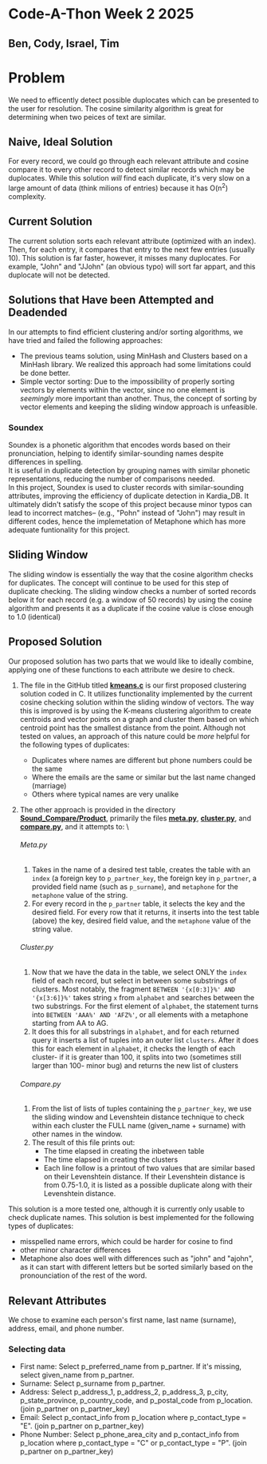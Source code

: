 # Code-A-Thon Week 2 2025



## Ben, Cody, Israel, Tim



# Problem
We need to efficently detect possible duplocates which can be presented to the user for resolution. The cosine similarity algorithm is great for determining when two peices of text are similar.

## Naive, Ideal Solution
For every record, we could go through each relevant attribute and cosine compare it to every other record to detect similar records which may be duplocates. While this solution *will* find each duplicate, it's very slow on a large amount of data (think milions of entries) because it has O(n<sup>2</sup>) complexity.

## Current Solution
The current solution sorts each relevant attribute (optimized with an index). Then, for each entry, it compares that entry to the next few entries (usually 10). This solution is far faster, however, it misses many duplocates. For example, "John" and "JJohn" (an obvious typo) will sort far appart, and this duplocate will not be detected.


## Solutions that Have been Attempted and Deadended
   In our attempts to find efficient clustering and/or sorting algorithms, we have tried and failed the following approaches:
 - The previous teams solution, using MinHash and Clusters based on a MinHash library. We realized this approach had some limitations could be done better.
 - Simple vector sorting: Due to the impossibility of properly sorting vectors by elements within the vector, since no one element is *seemingly* more important than another. Thus, the concept of sorting by vector elements and keeping the sliding window approach is unfeasible.
  ### Soundex 
  Soundex is a phonetic algorithm that encodes words based on their pronunciation, helping to identify similar-sounding names despite differences in spelling.  
  It is useful in duplicate detection by grouping names with similar phonetic representations, reducing the number of comparisons needed.  
  In this project, Soundex is used to cluster records with similar-sounding attributes, improving the efficiency of duplicate detection in Kardia_DB. It ultimately 
  didn't satisfy the scope of this project because minor typos can lead to incorrect matches– (e.g., "Pohn" instead of "John") may result in different codes, hence 
  the implemetation of Metaphone which has more adequate funtionality for this project.  

## Sliding Window
   The sliding window is essentially the way that the cosine algorithm checks for duplicates. The concept will continue to be used for this step of duplicate checking. The sliding window checks a number of sorted records below it for each record (e.g. a window of 50 records) by using the cosine algorithm and presents it as a duplicate if the cosine value is close enough to 1.0 (identical)

## Proposed Solution
Our proposed solution has two parts that we would like to ideally combine, applying one of these functions to each attribute we desire to check. 
   1. The file in the GitHub titled **[kmeans.c](ttps://github.com/Lightning11wins/duplicate-record-clustering-algorithms/tree/main/kmeans.c)** is our first proposed clustering solution coded in C. It utilizes functionality implemented by the current cosine checking solution within the sliding window of vectors. The way this is improved is by using the K-means clustering algorithm to create centroids and vector points on a graph and cluster them based on which centroid point has the smallest distance from the point. Although not tested on values, an approach of this nature could be *more* helpful for the following types of duplicates:
         - Duplicates where names are different but phone numbers could be the same
         - Where the emails are the same or similar but the last name changed (marriage)
         -   Others where typical names are very unalike

2. The other approach is provided in the directory **[Sound_Compare/Product](https://github.com/Lightning11wins/duplicate-record-clustering-algorithms/tree/main/sound_compare/product)**, primarily the files **[meta.py](https://github.com/Lightning11wins/duplicate-record-clustering-algorithms/blob/main/sound_compare/product/meta.py)**, **[cluster.py](https://github.com/Lightning11wins/duplicate-record-clustering-algorithms/blob/main/sound_compare/product/cluster.py)**, and **[compare.py](https://github.com/Lightning11wins/duplicate-record-clustering-algorithms/blob/main/sound_compare/product/compare.py)**, and it attempts to: \
   ###### Meta.py
   1. Takes in the name of a desired test table, creates the table with an `index` (a foreign key to `p_partner_key`, the foreign key in `p_partner`, a provided field name (such as `p_surname`), and `metaphone` for the `metaphone` value of the string.
   2. For every record in the `p_partner` table, it selects the key and the desired field. For every row that it returns, it inserts into the test table (above) the key, desired field value, and the `metaphone` value of the string value. 
   ###### Cluster.py
   1. Now that we have the data in the table, we select ONLY the `index` field of each record, but select in between some substrings of clusters. Most notably, the fragment `BETWEEN '{x[0:3]}%' AND '{x[3:6]}%'` takes string `x` from `alphabet` and searches between the two substrings. For the first element of `alphabet`, the statement turns into `BETWEEN 'AAA%' AND 'AFZ%'`, or all elements with a metaphone starting from AA to AG.
   2. It does this for all substrings in `alphabet`, and for each returned query it inserts a list of tuples into an outer list `clusters`. After it does this for each element in `alphabet`, it checks the length of each cluster- if it is greater than 100, it splits into two (sometimes still larger than 100- minor bug) and returns the new list of clusters
   ###### Compare.py 
   1. From the list of lists of tuples containing the `p_partner_key`, we use the sliding window and Levenshtein distance technique to check within each cluster the FULL name (given_name + surname) with other names in the window.
   2. The result of this file prints out:
      - The time elapsed in creating the inbetween table
      - The time elapsed in creating the clusters
      - Each line follow is a printout of two values that are similar based on their Levenshtein distance. If their Levenshtein distance is from 0.75-1.0, it is listed as a possible duplicate along with their Levenshtein distance.
   
This solution is a more tested one, although it is currently only usable to check duplicate names. This solution is best implemented for the following types of duplicates:
   - misspelled name errors, which could be harder for cosine to find
   - other minor character differences
   - Metaphone also does well with differences such as "john" and "ajohn", as it can start with different letters but be sorted similarly based on the pronounciation of the rest of the word.


## Relevant Attributes
We chose to examine each person's first name, last name (surname), address, email, and phone number.

### Selecting data
- First name: Select p_preferred_name from p_partner. If it's missing, select given_name from p_partner.
- Surname: Select p_surname from p_partner.
- Address: Select p_address_1, p_address_2, p_address_3, p_city, p_state_province, p_country_code, and p_postal_code from p_location. (join p_partner on p_partner_key)
- Email: Select p_contact_info from p_location where p_contact_type = "E". (join p_partner on p_partner_key)
- Phone Number: Select p_phone_area_city and p_contact_info from p_location where p_contact_type = "C" or p_contact_type = "P". (join p_partner on p_partner_key)
